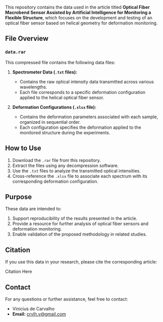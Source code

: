 This repository contains the data used in the article titled **Optical Fiber Macrobend Sensor Assisted by Artificial Intelligence for Monitoring a Flexible Structure**, which focuses on the development and testing of an optical fiber sensor based on helical geometry for deformation monitoring.

## File Overview

### `data.rar`
This compressed file contains the following data files:

1. **Spectrometer Data (`.txt` files):**
   - Contains the raw optical intensity data transmitted across various wavelengths.
   - Each file corresponds to a specific deformation configuration applied to the helical optical fiber sensor.

2. **Deformation Configurations (`.xlsx` file):**
   - Contains the deformation parameters associated with each sample, organized in sequential order.
   - Each configuration specifies the deformation applied to the monitored structure during the experiments.

## How to Use

1. Download the `.rar` file from this repository.
2. Extract the files using any decompression software.
3. Use the `.txt` files to analyze the transmitted optical intensities.
4. Cross-reference the `.xlsx` file to associate each spectrum with its corresponding deformation configuration.

## Purpose

These data are intended to:

1. Support reproducibility of the results presented in the article.
2. Provide a resource for further analysis of optical fiber sensors and deformation monitoring.
3. Enable validation of the proposed methodology in related studies.

## Citation

If you use this data in your research, please cite the corresponding article:

Citation Here

## Contact

For any questions or further assistance, feel free to contact:

- Vinicius de Carvalho
- **Email:** crvlh.v@gmail.com
